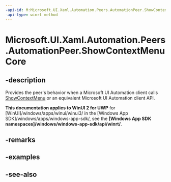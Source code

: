 ```yaml
---
-api-id: M:Microsoft.UI.Xaml.Automation.Peers.AutomationPeer.ShowContextMenuCore
-api-type: winrt method
---
```


<!-- Method syntax
virtual protected void ShowContextMenuCore()
-->

# Microsoft.UI.Xaml.Automation.Peers.AutomationPeer.ShowContextMenuCore

## -description
Provides the peer's behavior when a Microsoft UI Automation client calls [ShowContextMenu](automationpeer_showcontextmenu_289083366.md) or an equivalent Microsoft UI Automation client API.

**This documentation applies to WinUI 2 for UWP** for [WinUI]/windows/apps/winui/winui3/ in the [Windows App SDK]/windows/apps/windows-app-sdk/, see the **[Windows App SDK namespaces]/windows/windows-app-sdk/api/winrt/**.

## -remarks

## -examples

## -see-also
